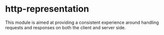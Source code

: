 # http-representation

This module is aimed at providing a consistent experience around handling requests and responses 
on both the client and server side. 

